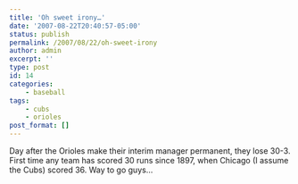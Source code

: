```yaml
---
title: 'Oh sweet irony…'
date: '2007-08-22T20:40:57-05:00'
status: publish
permalink: /2007/08/22/oh-sweet-irony
author: admin
excerpt: ''
type: post
id: 14
categories:
    - baseball
tags:
    - cubs
    - orioles
post_format: []
---
```

Day after the Orioles make their interim manager permanent, they lose 30-3. First time any team has scored 30 runs since 1897, when Chicago (I assume the Cubs) scored 36. Way to go guys...
